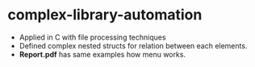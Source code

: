# complex-library-automation
* Applied in C with file processing techniques
* Defined complex nested structs for relation between each elements.
* **Report.pdf** has same examples how menu works.
